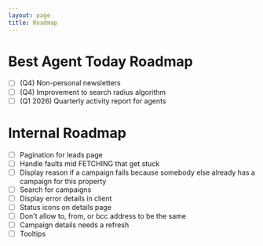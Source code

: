 ```yaml
---
layout: page
title: Roadmap
---
```


# Best Agent Today Roadmap
- [ ] (Q4) Non-personal newsletters
- [ ] (Q4) Improvement to search radius algorithm
- [ ] (Q1 2026) Quarterly activity report for agents

# Internal Roadmap
- [ ] Pagination for leads page
- [ ] Handle faults mid FETCHING that get stuck
- [ ] Display reason if a campaign fails because somebody else already has a campaign for this property
- [ ] Search for campaigns
- [ ] Display error details in client
- [ ] Status icons on details page
- [ ] Don't allow to, from, or bcc address to be the same
- [ ] Campaign details needs a refresh
- [ ] Tooltips
